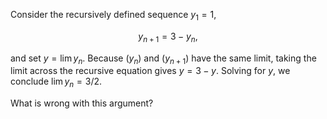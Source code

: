 Consider the recursively defined sequence $`y_1=1`$,

```math
y_{n+1} = 3-y_n,
```

and set $`y=\lim y_n`$. Because $`(y_n)`$ and $`(y_{n+1})`$ have the same limit, taking the limit across the recursive equation gives $`y=3-y`$. Solving for $`y`$, we conclude $`\lim y_n = 3/2`$.

What is wrong with this argument?